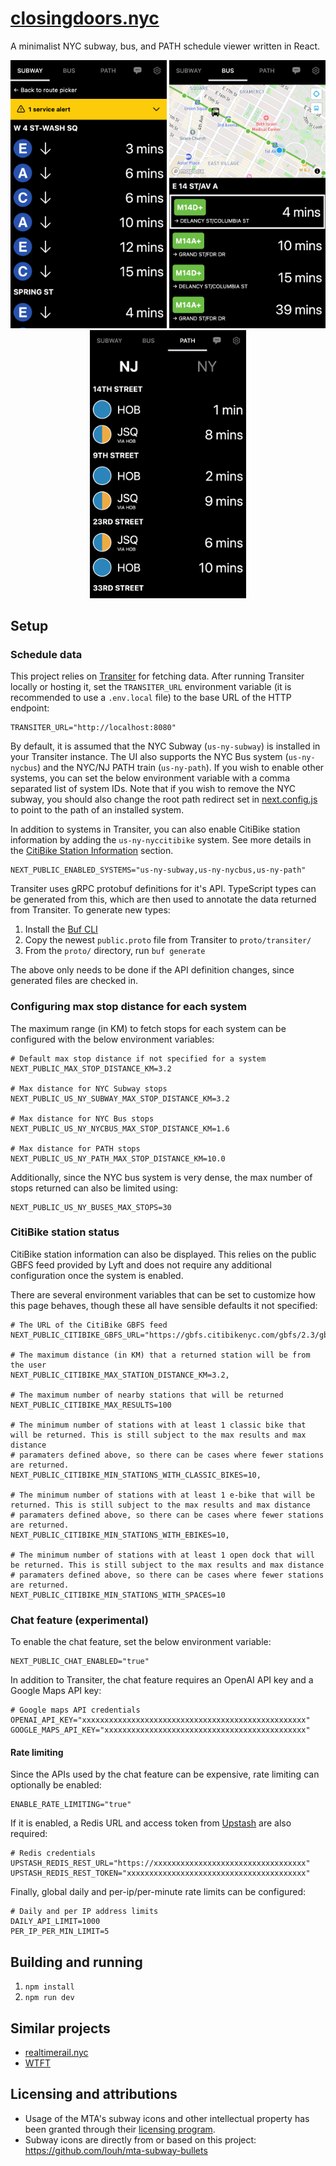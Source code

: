 # [closingdoors.nyc](https://closingdoors.nyc/)

A minimalist NYC subway, bus, and PATH schedule viewer written in React.

<p align="center">
  <img src="./.images/subway_schedule.png" width="250" />
  <img src="./.images/bus_schedule.png" width="250" />
  <img src="./.images/path_schedule.png" width="250" />
</p>

## Setup

### Schedule data

This project relies on [Transiter](https://github.com/jamespfennell/transiter) for fetching data. After running Transiter locally or hosting it, set the `TRANSITER_URL` environment variable (it is recommended to use a `.env.local` file) to the base URL of the HTTP endpoint:

```
TRANSITER_URL="http://localhost:8080"
```

By default, it is assumed that the NYC Subway (`us-ny-subway`) is installed in your Transiter instance. The UI also supports the NYC Bus system (`us-ny-nycbus`) and the NYC/NJ PATH train (`us-ny-path`). If you wish to enable other systems, you can set the below environment variable with a comma separated list of system IDs. Note that if you wish to remove the NYC subway, you should also change the root path redirect set in [next.config.js](./next.config.js) to point to the path of an installed system.

In addition to systems in Transiter, you can also enable CitiBike station information by adding the `us-ny-nyccitibike` system. See more details in the [CitiBike Station Information](#CitiBike-station-status) section.

```
NEXT_PUBLIC_ENABLED_SYSTEMS="us-ny-subway,us-ny-nycbus,us-ny-path"
```

Transiter uses gRPC protobuf definitions for it's API. TypeScript types can be generated from this, which are then used to annotate the data returned from Transiter. To generate new types:

1. Install the [Buf CLI](https://buf.build/product/cli/)
2. Copy the newest `public.proto` file from Transiter to `proto/transiter/`
3. From the `proto/` directory, run `buf generate`

The above only needs to be done if the API definition changes, since generated files are checked in.

### Configuring max stop distance for each system

The maximum range (in KM) to fetch stops for each system can be configured with the below environment variables:

```
# Default max stop distance if not specified for a system
NEXT_PUBLIC_MAX_STOP_DISTANCE_KM=3.2

# Max distance for NYC Subway stops
NEXT_PUBLIC_US_NY_SUBWAY_MAX_STOP_DISTANCE_KM=3.2

# Max distance for NYC Bus stops
NEXT_PUBLIC_US_NY_NYCBUS_MAX_STOP_DISTANCE_KM=1.6

# Max distance for PATH stops
NEXT_PUBLIC_US_NY_PATH_MAX_STOP_DISTANCE_KM=10.0
```

Additionally, since the NYC bus system is very dense, the max number of stops returned can also be limited using:

```
NEXT_PUBLIC_US_NY_BUSES_MAX_STOPS=30
```

### CitiBike station status

CitiBike station information can also be displayed. This relies on the public GBFS feed provided by Lyft and does not require any additional configuration once the system is enabled.

There are several environment variables that can be set to customize how this page behaves, though these all have sensible defaults it not specified:

```
# The URL of the CitiBike GBFS feed
NEXT_PUBLIC_CITIBIKE_GBFS_URL="https://gbfs.citibikenyc.com/gbfs/2.3/gbfs.json";

# The maximum distance (in KM) that a returned station will be from the user
NEXT_PUBLIC_CITIBIKE_MAX_STATION_DISTANCE_KM=3.2,

# The maximum number of nearby stations that will be returned
NEXT_PUBLIC_CITIBIKE_MAX_RESULTS=100

# The minimum number of stations with at least 1 classic bike that will be returned. This is still subject to the max results and max distance
# paramaters defined above, so there can be cases where fewer stations are returned.
NEXT_PUBLIC_CITIBIKE_MIN_STATIONS_WITH_CLASSIC_BIKES=10,

# The minimum number of stations with at least 1 e-bike that will be returned. This is still subject to the max results and max distance
# paramaters defined above, so there can be cases where fewer stations are returned.
NEXT_PUBLIC_CITIBIKE_MIN_STATIONS_WITH_EBIKES=10,

# The minimum number of stations with at least 1 open dock that will be returned. This is still subject to the max results and max distance
# paramaters defined above, so there can be cases where fewer stations are returned.
NEXT_PUBLIC_CITIBIKE_MIN_STATIONS_WITH_SPACES=10
```

### Chat feature (experimental)

To enable the chat feature, set the below environment variable:

```
NEXT_PUBLIC_CHAT_ENABLED="true"
```

In addition to Transiter, the chat feature requires an OpenAI API key and a Google Maps API key:

```
# Google maps API credentials
OPENAI_API_KEY="xxxxxxxxxxxxxxxxxxxxxxxxxxxxxxxxxxxxxxxxxxxxxxxxxx"
GOOGLE_MAPS_API_KEY="xxxxxxxxxxxxxxxxxxxxxxxxxxxxxxxxxxxxxxxxxxxxx"
```

#### Rate limiting

Since the APIs used by the chat feature can be expensive, rate limiting can optionally be enabled:

```
ENABLE_RATE_LIMITING="true"
```

If it is enabled, a Redis URL and access token from [Upstash](https://upstash.com/) are also required:

```
# Redis credentials
UPSTASH_REDIS_REST_URL="https://xxxxxxxxxxxxxxxxxxxxxxxxxxxxxxxxxx"
UPSTASH_REDIS_REST_TOKEN="xxxxxxxxxxxxxxxxxxxxxxxxxxxxxxxxxxxxxxxx"
```

Finally, global daily and per-ip/per-minute rate limits can be configured:

```
# Daily and per IP address limits
DAILY_API_LIMIT=1000
PER_IP_PER_MIN_LIMIT=5
```

## Building and running

1. `npm install`
2. `npm run dev`

## Similar projects

- [realtimerail.nyc](https://github.com/jamespfennell/realtimerail.nyc-react)
- [WTFT](https://github.com/jonthornton/WTFT)

## Licensing and attributions

- Usage of the MTA's subway icons and other intellectual property has been granted through their [licensing program](https://new.mta.info/doing-business-with-us/licensing-program).
- Subway icons are directly from or based on this project: https://github.com/louh/mta-subway-bullets
